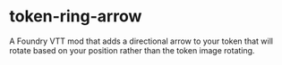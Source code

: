 # token-ring-arrow
A Foundry VTT mod that adds a directional arrow to your token that will rotate based on your position rather than the token image rotating.

